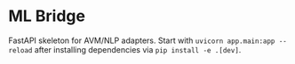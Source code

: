 # ML Bridge

FastAPI skeleton for AVM/NLP adapters. Start with `uvicorn app.main:app --reload` after installing dependencies via `pip install -e .[dev]`.
